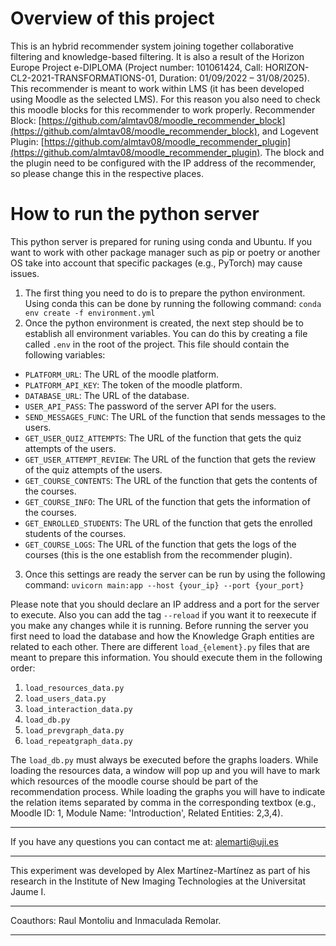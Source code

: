# Overview of this project
This is an hybrid recommender system joining together collaborative filtering and knowledge-based filtering. It is also a result of the Horizon Europe Project e-DIPLOMA (Project number: 101061424, Call: HORIZON-CL2-2021-TRANSFORMATIONS-01, Duration: 01/09/2022 – 31/08/2025). This recommender is meant to work within LMS (it has been developed using Moodle as the selected LMS). For this reason you also need to check this moodle blocks for this recommender to work properly. Recommender Block: [https://github.com/almtav08/moodle_recommender_block](https://github.com/almtav08/moodle_recommender_block), and Logevent Plugin: [https://github.com/almtav08/moodle_recommender_plugin](https://github.com/almtav08/moodle_recommender_plugin). The block and the plugin need to be configured with the IP address of the recommender, so please change this in the respective places.

# How to run the python server

This python server is prepared for runing using conda and Ubuntu. If you want to work with other package manager such as pip or poetry or another OS take into account that specific packages (e.g., PyTorch) may cause issues.

1. The first thing you need to do is to prepare the python environment. Using conda this can be done by running the following command:
```conda env create -f environment.yml```
2. Once the python environment is created, the next step should be to establish all environment variables. You can do this by creating a file called ```.env``` in the root of the project. This file should contain the following variables:
- ```PLATFORM_URL```: The URL of the moodle platform.
- ```PLATFORM_API_KEY```: The token of the moodle platform.
- ```DATABASE_URL```: The URL of the database.
- ```USER_API_PASS```: The password of the server API for the users.
- ```SEND_MESSAGES_FUNC```: The URL of the function that sends messages to the users.
- ```GET_USER_QUIZ_ATTEMPTS```: The URL of the function that gets the quiz attempts of the users.
- ```GET_USER_ATTEMPT_REVIEW```: The URL of the function that gets the review of the quiz attempts of the users.
- ```GET_COURSE_CONTENTS```: The URL of the function that gets the contents of the courses.
- ```GET_COURSE_INFO```: The URL of the function that gets the information of the courses.
- ```GET_ENROLLED_STUDENTS```: The URL of the function that gets the enrolled students of the courses.
- ```GET_COURSE_LOGS```: The URL of the function that gets the logs of the courses (this is the one establish from the recommender plugin).

3. Once this settings are ready the server can be run by using the following command:
```uvicorn main:app --host {your_ip} --port {your_port}```

Please note that you should declare an IP address and a port for the server to execute. Also you can add the tag ```--reload``` if you want it to reexecute if you make any changes while it is running. Before running the server you first need to load the database and how the Knowledge Graph entities are related to each other. There are different ```load_{element}.py``` files that are meant to prepare this information. You should execute them in the following order:

1. ```load_resources_data.py```
2. ```load_users_data.py```
3. ```load_interaction_data.py```
4. ```load_db.py```
5. ```load_prevgraph_data.py```
6. ```load_repeatgraph_data.py```

The ```load_db.py``` must always be executed before the graphs loaders. While loading the resources data, a window will pop up and you will have to mark which resources of the moodle course should be part of the recommendation process. While loading the graphs you will have to indicate the relation items separated by comma in the corresponding textbox (e.g., Moodle ID: 1, Module Name: 'Introduction', Related Entities: 2,3,4).

---

If you have any questions you can contact me at: [alemarti@uji.es](mailto:alemarti@uji.es)

---

This experiment was developed by Alex Martínez-Martínez as part of his research in the Institute of New Imaging Technologies at the Universitat Jaume I.

---

Coauthors: Raul Montoliu and Inmaculada Remolar.

---